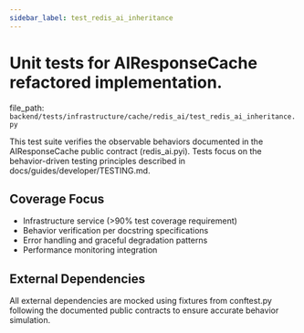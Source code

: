 ```yaml
---
sidebar_label: test_redis_ai_inheritance
---
```


# Unit tests for AIResponseCache refactored implementation.

  file_path: `backend/tests/infrastructure/cache/redis_ai/test_redis_ai_inheritance.py`

This test suite verifies the observable behaviors documented in the
AIResponseCache public contract (redis_ai.pyi). Tests focus on the
behavior-driven testing principles described in docs/guides/developer/TESTING.md.

## Coverage Focus

- Infrastructure service (>90% test coverage requirement)
- Behavior verification per docstring specifications
- Error handling and graceful degradation patterns
- Performance monitoring integration

## External Dependencies

All external dependencies are mocked using fixtures from conftest.py following
the documented public contracts to ensure accurate behavior simulation.
